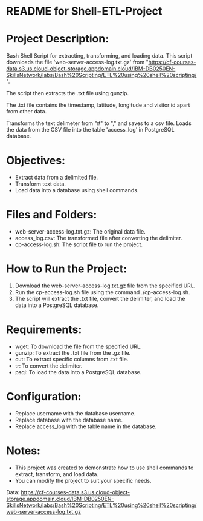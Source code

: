 # README for Shell-ETL-Project

# Project Description:
Bash Shell Script for extracting, transforming, and loading data.
This script downloads the file 'web-server-access-log.txt.gz'
from "https://cf-courses-data.s3.us.cloud-object-storage.appdomain.cloud/IBM-DB0250EN-SkillsNetwork/labs/Bash%20Scripting/ETL%20using%20shell%20scripting/".

The script then extracts the .txt file using gunzip.

The .txt file contains the timestamp, latitude, longitude and visitor id apart from other data.

Transforms the text delimeter from "#" to "," and saves to a csv file.
Loads the data from the CSV file into the table 'access_log' in PostgreSQL database.

# Objectives:
- Extract data from a delimited file.
- Transform text data.
- Load data into a database using shell commands.

# Files and Folders:
- web-server-access-log.txt.gz: The original data file.
- access_log.csv: The transformed file after converting the delimiter.
- cp-access-log.sh: The script file to run the project.

# How to Run the Project:
1. Download the web-server-access-log.txt.gz file from the specified URL.
2. Run the cp-access-log.sh file using the command ./cp-access-log.sh.
3. The script will extract the .txt file, convert the delimiter, and load the data into a PostgreSQL database.

# Requirements:
- wget: To download the file from the specified URL.
- gunzip: To extract the .txt file from the .gz file.
- cut: To extract specific columns from .txt file.
- tr: To convert the delimiter.
- psql: To load the data into a PostgreSQL database.

# Configuration:
- Replace username with the database username.
- Replace database with the database name.
- Replace access_log with the table name in the database.

# Notes:
- This project was created to demonstrate how to use shell commands to extract, transform, and load data.
- You can modify the project to suit your specific needs.

  

Data: https://cf-courses-data.s3.us.cloud-object-storage.appdomain.cloud/IBM-DB0250EN-SkillsNetwork/labs/Bash%20Scripting/ETL%20using%20shell%20scripting/web-server-access-log.txt.gz
